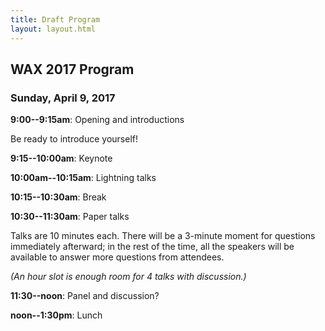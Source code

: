 ```yaml
---
title: Draft Program
layout: layout.html
---
```

## WAX 2017 Program

### Sunday, April 9, 2017

**9:00--9:15am**: Opening and introductions

Be ready to introduce yourself!

**9:15--10:00am**: Keynote

**10:00am--10:15am**: Lightning talks

**10:15--10:30am**: Break

**10:30--11:30am**: Paper talks

Talks are 10 minutes each.
There will be a 3-minute moment for questions immediately afterward; in the rest of the time, all the speakers will be available to answer more questions from attendees.

*(An hour slot is enough room for 4 talks with discussion.)*

**11:30--noon**: Panel and discussion?

**noon--1:30pm**: Lunch
